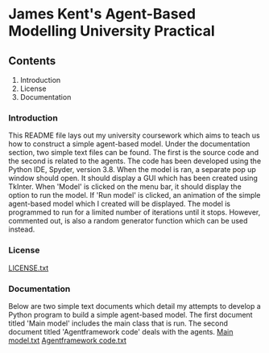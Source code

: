 # James Kent's Agent-Based Modelling University Practical
## Contents
1. Introduction
2. License
3. Documentation
### Introduction
This README file lays out my university coursework which aims to teach us how to construct a simple agent-based model. Under the documentation section, two simple text files can be found. The first is the source code and the second is related to the agents. The code has been developed using the Python IDE, Spyder, version 3.8. When the model is ran, a separate pop up window should open. It should display a GUI which has been created using TkInter. When 'Model' is clicked on the menu bar, it should display the option to run the model. If 'Run model' is clicked, an animation of the simple agent-based model which I created will be displayed. The model is programmed to run for a limited number of iterations until it stops. However, commented out, is also a random generator function which can be used instead.
### License
[LICENSE.txt](https://github.com/jamesckent/jamesckent.github.io/files/6423506/LICENSE.txt)
### Documentation
Below are two simple text documents which detail my attempts to develop a Python program to build a simple agent-based model. The first document titled 'Main model' includes the main class that is run. The second document titled 'Agentframework code' deals with the agents. 
[Main model.txt](https://github.com/jamesckent/jamesckent.github.io/files/6377644/Main.model.txt)
[Agentframework code.txt](https://github.com/jamesckent/jamesckent.github.io/files/6377667/Agentframework.code.txt)
